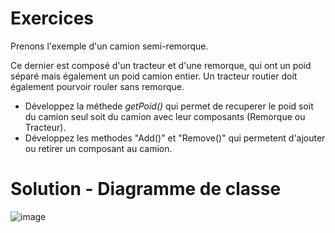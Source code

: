# Exercices 

Prenons l'exemple d'un camion semi-remorque.

Ce dernier est composé d'un tracteur et d'une remorque, qui ont un poid séparé mais également un poid camion entier. Un tracteur routier doit également pourvoir rouler sans remorque.

- Développez la méthede *getPoid()* qui permet de recuperer le poid soit du camion seul soit du camion avec leur composants (Remorque ou Tracteur).
- Développez les methodes "Add()" et "Remove()" qui permetent d'ajouter ou retirer un composant au camion.


# Solution - Diagramme de classe

![image](https://user-images.githubusercontent.com/98129570/152889259-70d31a12-9216-4c36-9cf7-9602e71fe158.png)




